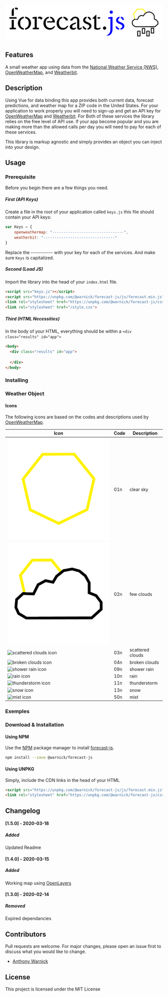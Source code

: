 # ![forecast.js logo](https://raw.githubusercontent.com/ajwarnick/forecast-js/master/logo/logo@2x.png)

## Features

A small weather app using data from the [National Weather Service (NWS)](https://www.weather.gov), [OpenWeatherMap](https://openweathermap.org), and [Weatherbit](https://www.weatherbit.io).

## Description 

Using Vue for data binding this app provides both current data, forecast predictions, and weather map for a ZIP code in the United States. For your application to work properly you will need to sign-up and get an API key for [OpenWeatherMap](https://openweathermap.org/api) and [Weatherbit](https://www.weatherbit.io/api). For Both of these services the library relies on the free level of API use. If your app become popular and you are making more than the allowed calls per day you will need to pay for each of these services. 

This library is markup agnostic and simply provides an object you can inject into your design. 



## Usage

### Prerequisite 

Before you begin there are a few things you need.

##### First (API Keys)

Create a file in the root of your application called `keys.js` this file should contain your API keys:

```javascript
var Keys = {
    openweathermap: "--------------------------------",
    weatherbit: "--------------------------------"
}
```

Replace the ----------- with your key for each of the services. And make sure `Keys` is capitalized. 

##### Second (Load JS)

Import the library into the head of your `index.html` file. 

```html
<script src="keys.js"></script>
<script src="https://unpkg.com/@warnick/forecast-js/js/forecast.min.js" defer></script>
<link rel="stylesheet" href="https://unpkg.com/@warnick/forecast-js/css/forecast.css">
<link rel="stylesheet" href="/style.css">
```

##### Third (HTML Necessities)

In the body of your HTML, everything should be within a `<div class="results" id="app">`

```html
<body>
  <div class="results" id="app">
    
  </div>
</body>
```



### Installing

### Weather Object



#### Icons

The following icons are based on the codes and descriptions used by [OpenWeatherMap](https://openweathermap.org/weather-conditions). 

| Icon                                                         | Code | Description      |
| ------------------------------------------------------------ | ---- | ---------------- |
| ![clear sky icon](https://raw.githubusercontent.com/ajwarnick/ART300_weather_base/master/img/01d@2x.png) | 01n  | clear sky        |
| ![few clouds icon](https://raw.githubusercontent.com/ajwarnick/ART300_weather_base/master/img/02d@2x.png) | 02n  | few clouds       |
| ![scattered clouds icon](https://raw.githubusercontent.com/ajwarnick/ART300_weather_base/master/img/03n@2x.png) | 03n  | scattered clouds |
| ![broken clouds icon](https://raw.githubusercontent.com/ajwarnick/ART300_weather_base/master/img/04n@2x.png) | 04n  | broken clouds    |
| ![shower rain icon](https://raw.githubusercontent.com/ajwarnick/ART300_weather_base/master/img/09n@2x.png) | 09n  | shower rain      |
| ![rain icon](https://raw.githubusercontent.com/ajwarnick/ART300_weather_base/master/img/10n@2x.png) | 10n  | rain             |
| ![thunderstorm icon](https://raw.githubusercontent.com/ajwarnick/ART300_weather_base/master/img/11n@2x.png) | 11n  | thunderstorm     |
| ![snow icon](https://raw.githubusercontent.com/ajwarnick/ART300_weather_base/master/img/13n@2x.png) | 13n  | snow             |
| ![mist icon](https://raw.githubusercontent.com/ajwarnick/ART300_weather_base/master/img/50n@2x.png) | 50n  | mist             |



### Exemples 



### Download & Installation

#### Using NPM

Use the [NPM](https://www.npmjs.com) package manager to install [forecast-js](https://www.npmjs.com/package/@warnick/forecast-js).

```bash
npm install --save @warnick/forecast-js
```



#### Using UNPKG

Simply, include the CDN links in the head of your HTML

```html
<script src="https://unpkg.com/@warnick/forecast-js/js/forecast.min.js" defer></script>
<link rel="stylesheet" href="https://unpkg.com/@warnick/forecast-js/css/forecast.css">
```



## Changelog

#### [1.5.0] - 2020-03-18

##### Added

Updated Readme

#### [1.4.0] - 2020-03-15

##### Added

Working map using [OpenLayers](https://openlayers.org)

#### [1.3.0] - 2020-02-14

##### Removed

Expired dependancies 



## Contributors 

Pull requests are welcome. For major changes, please open an issue first to discuss what you would like to change.

- [Anthony Warnick](https://github.com/ajwarnick)



## License

This project is licensed under the MIT License